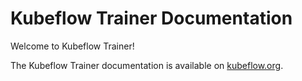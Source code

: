 # Kubeflow Trainer Documentation

Welcome to Kubeflow Trainer!

The Kubeflow Trainer documentation is available on [kubeflow.org](https://www.kubeflow.org/docs/components/trainer/).
